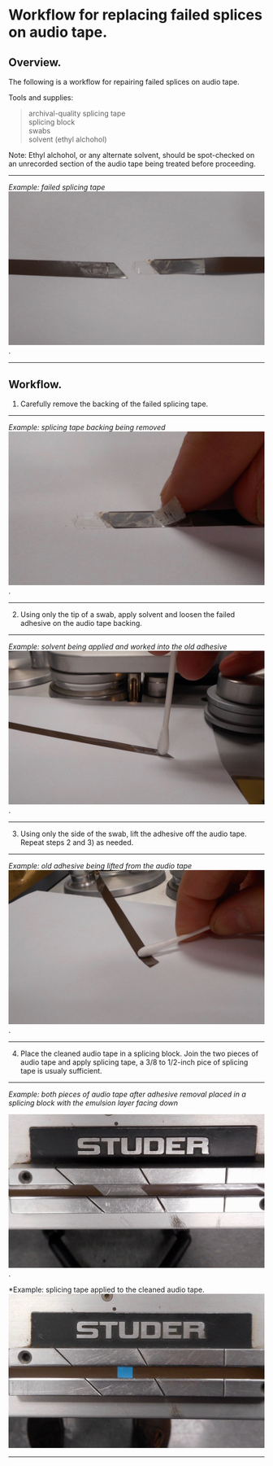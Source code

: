 # Workflow for replacing failed splices on audio tape. 

## Overview. 
The following is a workflow for repairing failed splices on audio tape.  

Tools and supplies:

>archival-quality splicing tape  
>splicing block  
>swabs  
>solvent (ethyl alchohol)  



Note: Ethyl alchohol, or any alternate solvent, should be spot-checked on an unrecorded section of the audio tape being treated before proceeding.  
  

---
*Example: failed splicing tape*  
![](splice_1.jpg). 

---
## Workflow. 
1) Carefully remove the backing of the failed splicing tape.  


---  
*Example: splicing tape backing being removed* 
![](splice_2.jpg). 

---

2) Using only the tip of a swab, apply solvent and loosen the failed adhesive on the audio tape backing.  

---
*Example: solvent being applied and worked into the old adhesive*  
![](splice_3.jpg).   

---

3) Using only the side of the swab, lift the adhesive off the audio tape.  Repeat steps 2 and 3) as needed.

---
*Example: old adhesive being lifted from the audio tape*  
![](splice_4.jpg).  

---
4) Place the cleaned audio tape in a splicing block.  Join the two pieces of audio tape and apply splicing tape, a 3/8 to 1/2-inch pice of splicing tape is usualy sufficient.  
  
  
---
*Example: both pieces of audio tape after adhesive removal placed in a splicing block with the emulsion layer facing down*  

  ![](splice_5.jpg). 
    
*Example: splicing tape applied to the cleaned audio tape.  
  ![](splice_6.jpg)
   
--- 
 
